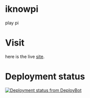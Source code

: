 # iknowpi
play pi

# Visit
here is the live [site](http://iknowpi.com/ "I KNOW PI").

# Deployment status
[![Deployment status from DeployBot](https://imgegg.deploybot.com/badge/23779030001725/74039.svg)](http://deploybot.com)


